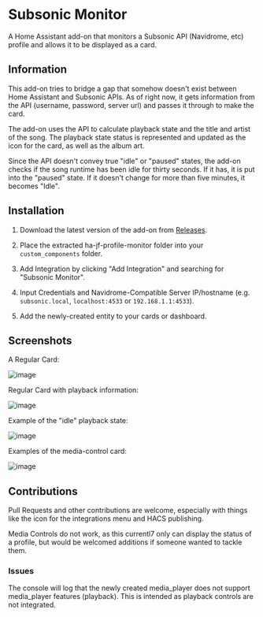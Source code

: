 # Subsonic Monitor

A Home Assistant add-on that monitors a Subsonic API (Navidrome, etc) profile and allows it to be displayed as a card.

## Information
This add-on tries to bridge a gap that somehow doesn't exist between Home Assistant and Subsonic APIs. As of right now, it gets information from the API (username, password, server url) and passes it through to make the card.

The add-on uses the API to calculate playback state and the title and artist of the song. The playback state status is represented and updated as the icon for the card, as well as the album art.

Since the API doesn't convey true "idle" or "paused" states, the add-on checks if the song runtime has been idle for thirty seconds. If it has, it is put into the "paused" state. If it doesn't change for more than five minutes, it becomes "Idle".

## Installation
1. Download the latest version of the add-on from <a href="https://github.com/4rft5/ha-subsonic-monitor/releases">Releases</a>.

2. Place the extracted ha-jf-profile-monitor folder into your `custom_components` folder.
   
3. Add Integration by clicking "Add Integration" and searching for "Subsonic Monitor".

4. Input Credentials and Navidrome-Compatible Server IP/hostname (e.g. `subsonic.local`, `localhost:4533` or `192.168.1.1:4533`).

5. Add the newly-created entity to your cards or dashboard.

## Screenshots
A Regular Card:

![image](https://github.com/user-attachments/assets/0f9c02db-bfca-489d-a0db-9c82659f44b8)

Regular Card with playback information:

![image](https://github.com/user-attachments/assets/ae7173f2-4a0a-45f4-aa36-4ddcdc4ff63a)

Example of the "idle" playback state:

![image](https://github.com/user-attachments/assets/3e6f2907-d267-4e6b-900e-6d1a652cf011)


Examples of the media-control card:

![image](https://github.com/user-attachments/assets/209ed0ed-2788-4078-af96-93cda894b8fb)



## Contributions

Pull Requests and other contributions are welcome, especially with things like the icon for the integrations menu and HACS publishing.

Media Controls do not work, as this currentl7 only can display the status of a profile, but would be welcomed additions if someone wanted to tackle them.

### Issues

The console will log that the newly created media_player does not support media_player features (playback). This is intended as playback controls are not integrated.

